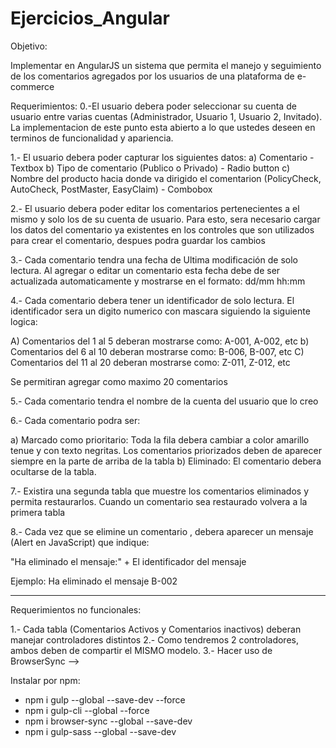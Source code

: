 # Ejercicios_Angular

Objetivo:
 
Implementar en AngularJS un sistema que permita el manejo y seguimiento de los comentarios agregados por los usuarios de una plataforma de e-commerce
 
 
Requerimientos:
0.-El usuario debera poder seleccionar su cuenta de usuario entre varias cuentas (Administrador, Usuario 1, Usuario 2, Invitado).
La implementacion de este punto esta abierto a lo que ustedes deseen en terminos de funcionalidad y apariencia.
 
1.- El usuario debera poder capturar los siguientes datos:
a) Comentario - Textbox
b) Tipo de comentario (Publico o Privado) - Radio button
c) Nombre del producto hacia donde va dirigido el comentarion (PolicyCheck, AutoCheck, PostMaster, EasyClaim) - Combobox
 
2.- El usuario debera poder editar los comentarios pertenecientes a el mismo y solo los de su cuenta de usuario. Para esto, sera necesario cargar los datos del comentario ya existentes en los controles que son utilizados para crear el comentario, despues podra guardar los cambios 
 
3.- Cada comentario tendra una fecha de Ultima modificación de solo lectura.
Al agregar o editar un comentario esta fecha debe de ser actualizada automaticamente y mostrarse en el formato: dd/mm hh:mm
 
4.- Cada comentario debera tener un identificador de solo lectura. El identificador sera un digito numerico con mascara siguiendo la siguiente logica:

A) Comentarios del 1 al 5 deberan mostrarse como: A-001, A-002, etc
b) Comentarios del 6 al 10 deberan mostrarse como: B-006, B-007, etc
C) Comentarios del 11 al 20 deberan mostrarse como: Z-011, Z-012, etc
 
Se permitiran agregar como maximo 20 comentarios
 
5.- Cada comentario tendra el nombre de la cuenta del usuario que lo creo
 
6.- Cada comentario podra ser:
 
a) Marcado como prioritario: Toda la fila debera cambiar a color amarillo tenue y con texto negritas. Los comentarios priorizados deben de aparecer siempre en la parte de arriba de la tabla
b) Eliminado: El comentario debera ocultarse de la tabla.
 
7.- Existira una segunda tabla que muestre los comentarios eliminados y permita restaurarlos. Cuando un comentario sea restaurado volvera a la primera tabla 
 
8.- Cada vez que se elimine un comentario , debera aparecer un mensaje (Alert en JavaScript) que indique:
 
"Ha eliminado el mensaje:" + El identificador del mensaje 
 
Ejemplo: Ha eliminado el mensaje B-002
 
 
****************
Requerimientos no funcionales:
 
1.- Cada tabla (Comentarios Activos y Comentarios inactivos) deberan manejar controladores distintos
2.- Como tendremos 2 controladores, ambos deben de compartir el MISMO modelo.
3.- Hacer uso de BrowserSync
-->

Instalar por npm:

* npm i gulp --global --save-dev --force
* npm i gulp-cli --global --force 
* npm i browser-sync --global --save-dev
* npm i gulp-sass --global --save-dev
